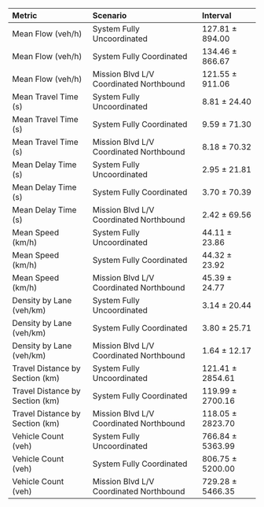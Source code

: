 | Metric                          | Scenario                                | Interval         |
|:--------------------------------|:----------------------------------------|:-----------------|
| Mean Flow (veh/h)               | System Fully Uncoordinated              | 127.81 ± 894.00  |
| Mean Flow (veh/h)               | System Fully Coordinated                | 134.46 ± 866.67  |
| Mean Flow (veh/h)               | Mission Blvd L/V Coordinated Northbound | 121.55 ± 911.06  |
| Mean Travel Time (s)            | System Fully Uncoordinated              | 8.81 ± 24.40     |
| Mean Travel Time (s)            | System Fully Coordinated                | 9.59 ± 71.30     |
| Mean Travel Time (s)            | Mission Blvd L/V Coordinated Northbound | 8.18 ± 70.32     |
| Mean Delay Time (s)             | System Fully Uncoordinated              | 2.95 ± 21.81     |
| Mean Delay Time (s)             | System Fully Coordinated                | 3.70 ± 70.39     |
| Mean Delay Time (s)             | Mission Blvd L/V Coordinated Northbound | 2.42 ± 69.56     |
| Mean Speed (km/h)               | System Fully Uncoordinated              | 44.11 ± 23.86    |
| Mean Speed (km/h)               | System Fully Coordinated                | 44.32 ± 23.92    |
| Mean Speed (km/h)               | Mission Blvd L/V Coordinated Northbound | 45.39 ± 24.77    |
| Density by Lane (veh/km)        | System Fully Uncoordinated              | 3.14 ± 20.44     |
| Density by Lane (veh/km)        | System Fully Coordinated                | 3.80 ± 25.71     |
| Density by Lane (veh/km)        | Mission Blvd L/V Coordinated Northbound | 1.64 ± 12.17     |
| Travel Distance by Section (km) | System Fully Uncoordinated              | 121.41 ± 2854.61 |
| Travel Distance by Section (km) | System Fully Coordinated                | 119.99 ± 2700.16 |
| Travel Distance by Section (km) | Mission Blvd L/V Coordinated Northbound | 118.05 ± 2823.70 |
| Vehicle Count (veh)             | System Fully Uncoordinated              | 766.84 ± 5363.99 |
| Vehicle Count (veh)             | System Fully Coordinated                | 806.75 ± 5200.00 |
| Vehicle Count (veh)             | Mission Blvd L/V Coordinated Northbound | 729.28 ± 5466.35 |